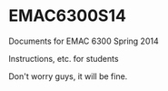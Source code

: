 EMAC6300S14
===========

Documents for EMAC 6300 Spring 2014

Instructions, etc. for students

Don't worry guys, it will be fine. 
